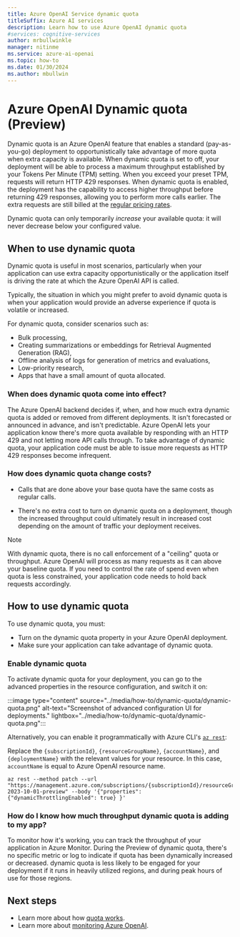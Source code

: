 ```yaml
---
title: Azure OpenAI Service dynamic quota
titleSuffix: Azure AI services
description: Learn how to use Azure OpenAI dynamic quota
#services: cognitive-services
author: mrbullwinkle
manager: nitinme
ms.service: azure-ai-openai
ms.topic: how-to
ms.date: 01/30/2024
ms.author: mbullwin
---
```



# Azure OpenAI Dynamic quota (Preview)

Dynamic quota is an Azure OpenAI feature that enables a standard (pay-as-you-go) deployment to opportunistically take advantage of more quota when extra capacity is available. When dynamic quota is set to off, your deployment will be able to process a maximum throughput established by your Tokens Per Minute (TPM) setting. When you exceed your preset TPM, requests will return HTTP 429 responses. When dynamic quota is enabled, the deployment has the capability to access higher throughput before returning 429 responses, allowing you to perform more calls earlier. The extra requests are still billed at the [regular pricing rates](https://azure.microsoft.com/pricing/details/cognitive-services/openai-service/).

Dynamic quota can only temporarily *increase* your available quota: it will never decrease below your configured value.

## When to use dynamic quota

Dynamic quota is useful in most scenarios, particularly when your application can use extra capacity opportunistically or the application itself is driving the rate at which the Azure OpenAI API is called.

Typically, the situation in which you might prefer to avoid dynamic quota is when your application would provide an adverse experience if quota is volatile or increased.

For dynamic quota, consider scenarios such as:

* Bulk processing,
* Creating summarizations or embeddings for Retrieval Augmented Generation (RAG),
* Offline analysis of logs for generation of metrics and evaluations,
* Low-priority research,
* Apps that have a small amount of quota allocated.

### When does dynamic quota come into effect?

The Azure OpenAI backend decides if, when, and how much extra dynamic quota is added or removed from different deployments. It isn't forecasted or announced in advance, and isn't predictable. Azure OpenAI lets your application know there's more quota available by responding with an HTTP 429 and not letting more API calls through. To take advantage of dynamic quota, your application code must be able to issue more requests as HTTP 429 responses become infrequent.

### How does dynamic quota change costs?

* Calls that are done above your base quota have the same costs as regular calls.

* There's no extra cost to turn on dynamic quota on a deployment, though the increased throughput could ultimately result in increased cost depending on the amount of traffic your deployment receives.

> [!NOTE]
> With dynamic quota, there is no call enforcement of a "ceiling" quota or throughput. Azure OpenAI will process as many requests as it can above your baseline quota. If you need to control the rate of spend even when quota is less constrained, your application code needs to hold back requests accordingly.

## How to use dynamic quota

To use dynamic quota, you must:

* Turn on the dynamic quota property in your Azure OpenAI deployment.
* Make sure your application can take advantage of dynamic quota.

### Enable dynamic quota

To activate dynamic quota for your deployment, you can go to the advanced properties in the resource configuration, and switch it on:

:::image type="content" source="../media/how-to/dynamic-quota/dynamic-quota.png" alt-text="Screenshot of advanced configuration UI for deployments." lightbox="../media/how-to/dynamic-quota/dynamic-quota.png":::

Alternatively, you can enable it programmatically with Azure CLI's [`az rest`](/cli/azure/reference-index?view=azure-cli-latest#az-rest&preserve-view=true):

Replace the `{subscriptionId}`, `{resourceGroupName}`, `{accountName}`, and `{deploymentName}` with the relevant values for your resource. In this case, `accountName` is equal to Azure OpenAI resource name.

```azurecli
az rest --method patch --url "https://management.azure.com/subscriptions/{subscriptionId}/resourceGroups/{resourceGroupName}/providers/Microsoft.CognitiveServices/accounts/{accountName}/deployments/{deploymentName}?2023-10-01-preview" --body '{"properties": {"dynamicThrottlingEnabled": true} }'
```

### How do I know how much throughput dynamic quota is adding to my app?

To monitor how it's working, you can track the throughput of your application in Azure Monitor. During the Preview of dynamic quota, there's no specific metric or log to indicate if quota has been dynamically increased or decreased.
dynamic quota is less likely to be engaged for your deployment if it runs in heavily utilized regions, and during peak hours of use for those regions.

## Next steps

* Learn more about how [quota works](./quota.md).
* Learn more about [monitoring Azure OpenAI](./monitoring.md).


